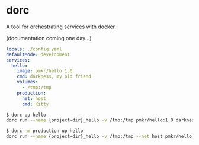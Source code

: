 # dorc

A tool for orchestrating services with docker.

(documentation coming one day...)

```yaml
locals: ./config.yaml
defaultMode: development
services:
  hello:
    image: pmkr/hello:1.0
    cmd: darkness, my old friend
    volumes:
      - /tmp:/tmp
    production:
      net: host
      cmd: Kitty
```

```sh
$ dorc up hello
dorc run --name {project-dir}_hello -v /tmp:/tmp pmkr/hello:1.0 darkness, my old friend

$ dorc -m production up hello
dorc run --name {project-dir}_hello -v /tmp:/tmp --net host pmkr/hello:1.0 Kitty
```
